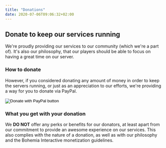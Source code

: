 ```yaml
---
title: "Donations"
date: 2020-07-06T09:06:32+02:00
---
```


## Donate to keep our services running

We're proudly providing our services to our community (which we're a part of).
It's also our philosophy, that our players should be able to focus on having a great time on our server.

### How to donate

However, if you considered donating any amount of money in order to keep the servers running, or just as an appreciation to our efforts, we're providing a way for you to donate via PayPal.

<form action="https://www.paypal.com/cgi-bin/webscr" method="post" target="_top">
    <input type="hidden" name="cmd" value="_s-xclick" />
    <input type="hidden" name="hosted_button_id" value="84T3PXQ2GYHFS" />
    <input type="image" src="/assets/img/paypal-donate-button.png" border="0" name="submit" title="PayPal - The safer, easier way to pay online!" alt="Donate with PayPal button" />
    <img alt="" border="0" src="https://www.paypal.com/en_DE/i/scr/pixel.gif" width="1" height="1" />
</form>

### What you get with your donation

We **DO NOT** offer any perks or benefits for our donators, at least apart from our commitment to provide an awesome experience on our services.
This also complies with the nature of a donation, as well as with our philosophy and the Bohemia Interactive monetization guidelines.
